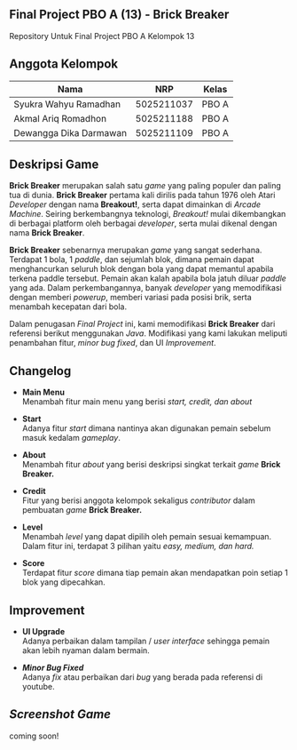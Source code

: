 ## **Final Project PBO A (13) - Brick Breaker**
Repository Untuk Final Project PBO A Kelompok 13

## **Anggota Kelompok**

| Nama                     | NRP        | Kelas |
| -------------------------| -----------| ------|
| Syukra Wahyu Ramadhan    | 5025211037 | PBO A |
| Akmal Ariq Romadhon      | 5025211188 | PBO A |
| Dewangga Dika Darmawan   | 5025211109 | PBO A |

## **Deskripsi Game**
**Brick Breaker** merupakan salah satu _game_ yang paling populer dan paling tua di dunia. **Brick Breaker** pertama kali dirilis pada tahun 1976 oleh Atari _Developer_ dengan nama **Breakout!**, serta dapat dimainkan di _Arcade Machine_. Seiring berkembangnya teknologi, _Breakout!_ mulai dikembangkan di berbagai platform oleh berbagai _developer_, serta mulai dikenal dengan nama **Brick Breaker**. <Br>

**Brick Breaker** sebenarnya merupakan _game_ yang sangat sederhana. Terdapat 1 bola, 1 _paddle_, dan sejumlah blok, dimana pemain dapat menghancurkan seluruh blok dengan bola yang dapat memantul apabila terkena paddle tersebut. Pemain akan kalah apabila bola jatuh diluar _paddle_ yang ada. Dalam perkembangannya, banyak _developer_ yang memodifikasi dengan memberi _powerup_, memberi variasi pada posisi brik, serta menambah kecepatan dari bola. <br>

Dalam penugasan _Final Project_ ini, kami memodifikasi **Brick Breaker** dari referensi berikut menggunakan _Java_. Modifikasi yang kami lakukan meliputi penambahan fitur, _minor bug fixed_, dan UI _Improvement_.

## **Changelog**
- **Main Menu** <br> 
Menambah fitur main menu yang berisi _start, credit, dan about_

- **Start** <br> 
Adanya fitur _start_ dimana nantinya akan digunakan pemain sebelum masuk kedalam _gameplay_. 

- **About** <br> 
Menambah fitur _about_ yang berisi deskripsi singkat terkait _game_ **Brick Breaker.**

- **Credit** <br> 
Fitur yang berisi anggota kelompok sekaligus _contributor_ dalam pembuatan _game_ **Brick Breaker.**

- **Level** <br> 
Menambah _level_ yang dapat dipilih oleh pemain sesuai kemampuan. Dalam fitur ini, terdapat 3 pilihan yaitu _easy, medium, dan hard._

- **Score** <br> 
Terdapat fitur _score_ dimana tiap pemain akan mendapatkan poin setiap 1 blok yang dipecahkan.

## **Improvement**

- **UI Upgrade** <br> 
Adanya perbaikan dalam tampilan / _user interface_ sehingga pemain akan lebih nyaman dalam bermain.

- **_Minor Bug Fixed_** <br> 
Adanya _fix_ atau perbaikan dari _bug_ yang berada pada referensi di youtube.

## **_Screenshot Game_**
coming soon!
